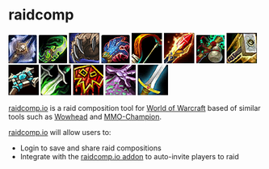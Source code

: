 # raidcomp

![Death Knight Icon](/../images/classes/death-knight/icon.png)
![Demon Hunter Icon](/../images/classes/demon-hunter/icon.png)
![Druid Icon](/../images/classes/druid/icon.png)
![Evoker Icon](/../images/classes/evoker/icon.png)
![Hunter Icon](/../images/classes/hunter/icon.png)
![Mage Icon](/../images/classes/mage/icon.png)
![Monk Icon](/../images/classes/monk/icon.png)
![Paladin Icon](/../images/classes/paladin/icon.png)
![Priest Icon](/../images/classes/priest/icon.png)
![Rogue Icon](/../images/classes/rogue/icon.png)
![Shaman Icon](/../images/classes/shaman/icon.png)
![Warlock Icon](/../images/classes/warlock/icon.png)
![Warrior Icon](/../images/classes/warrior/icon.png)

[raidcomp.io](https://raidcomp.io) is a raid composition tool for [World of Warcraft](https://worldofwarcraft.com) based of similar tools such as [Wowhead](https://www.wowhead.com/raid-composition) and [MMO-Champion](https://raidcomp.mmo-champion.com/).

[raidcomp.io](https://raidcomp.io) will allow users to:
- Login to save and share raid compositions
- Integrate with the [raidcomp.io addon](https://github.com/raidcomp/addon) to auto-invite players to raid
